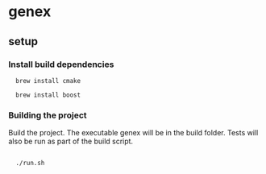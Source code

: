 # genex

## setup

### Install build dependencies
```
  brew install cmake
  
  brew install boost
```

### Building the project
Build the project. The executable genex will be in the build folder.
Tests will also be run as part of the build script.

```

  ./run.sh
```
